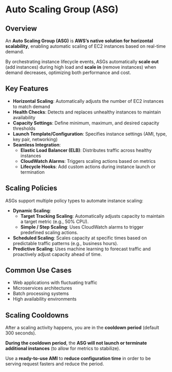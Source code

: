# Auto Scaling Group (ASG) 

## Overview

An **Auto Scaling Group (ASG)** is **AWS’s native solution for horizontal scalability**, enabling automatic scaling of EC2 instances based on real-time demand.

By orchestrating instance lifecycle events, ASGs automatically **scale out** (add instances) during high load and **scale in** (remove instances) when demand decreases, optimizing both performance and cost.

## Key Features

- **Horizontal Scaling**: Automatically adjusts the number of EC2 instances to match demand
- **Health Checks**: Detects and replaces unhealthy instances to maintain availability
- **Capacity Settings**: Define minimum, maximum, and desired capacity thresholds
- **Launch Template/Configuration**: Specifies instance settings (AMI, type, key pair, networking)
- **Seamless Integration**:
  - **Elastic Load Balancer (ELB)**: Distributes traffic across healthy instances
  - **CloudWatch Alarms**: Triggers scaling actions based on metrics
  - **Lifecycle Hooks**: Add custom actions during instance launch or termination

## Scaling Policies

ASGs support multiple policy types to automate instance scaling:

- **Dynamic Scaling**:
  - **Target Tracking Scaling**: Automatically adjusts capacity to maintain a target metric (e.g., 50% CPU).
  - **Simple / Step Scaling**: Uses CloudWatch alarms to trigger predefined scaling actions.
- **Scheduled Scaling**: Scales capacity at specific times based on predictable traffic patterns (e.g., business hours).
- **Predictive Scaling**: Uses machine learning to forecast traffic and proactively adjust capacity ahead of time.

## Common Use Cases

- Web applications with fluctuating traffic
- Microservices architectures
- Batch processing systems
- High availability environments

## Scaling Cooldowns

After a scaling activity happens, you are in the **cooldown period** (default 300 seconds).

**During the cooldown period**, the **ASG will not launch or terminate additional instances** (to allow for metrics to stabilize).

Use a **ready-to-use AMI** to **reduce configuration time** in order to be serving request fasters and reduce the period.
